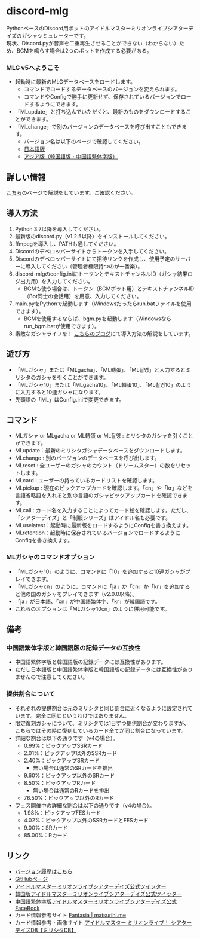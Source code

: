 # discord-mlg
PythonベースのDiscord用ボットのアイドルマスターミリオンライブシアターデイズのガシャシミュレーターです。  
現状、Discord.pyが音声を二重再生させることができない（わからない）ため、BGMを鳴らす場合は2つのボットを作成する必要がある。
  
### MLG v5へようこそ
- 起動時に最新のMLGデータベースをロードします。
  - コマンドでロードするデータベースのバージョンを変えられます。
  - コマンドやConfigで勝手に更新せず、保存されているバージョンでロードするようにできます。
- 「MLupdate」と打ち込んでいただくと、最新のものをダウンロードすることができます。
- 「MLchange」で別のバージョンのデータベースを呼び出すこともできます。
  - バージョン名は以下のページで確認してください。
  - [日本語版](https://hiromin.xyz/content/discordmlg/databaselist.php)
  - [アジア版（韓国語版・中国語繁体字版）](https://hiromin.xyz/content/discordmlg/databaselist-asia.php)
  
## 詳しい情報
[こちら](https://hiromin.xyz/content/discordmlg/)のページで解説をしています。ご確認ください。  
  
## 導入方法
1. Python 3.7以降を導入してください。
1. 最新版のdiscord.py（v1.2.5以降）をインストールしてください。
1. ffmpegを導入し、PATHも通してください。
1. Discordのデベロッパーサイトからトークンを入手してください。
1. Discordのデベロッパーサイトにて招待リンクを作成し、使用予定のサーバーに導入してください（管理者権限持つのが一番楽）。
1. discord-mlgのconfig.iniにトークンとテキストチャンネルID（ガシャ結果ログ出力用）を入力してください。
    - BGMも使う場合は、トークン（BGMボット用）とテキストチャンネルID（Bot同士の会話用）を用意、入力してください。
1. main.pyをPythonで起動します（Windowsだったらrun.batファイルを使用できます）。
    - BGMを使用するならば、bgm.pyを起動します（Windowsならrun_bgm.batが使用できます）。
1. 素敵なガシャライフを！
[こちらのブログ](https://blog.hiromin.xyz/紹介/859)にて導入方法の解説をしています。

## 遊び方
- 「MLガシャ」または「MLgacha」、「ML轉蛋」、「ML촬영」と入力するとミリシタのガシャを引くことができます。  
- 「MLガシャ10」または「MLgacha10」、「ML轉蛋10」、「ML촬영10」のように入力すると10連ガシャになります。
- 先頭語の「ML」はConfig.iniで変更できます。
  
## コマンド
- MLガシャ or MLgacha or ML轉蛋 or ML촬영 : ミリシタのガシャを引くことができます。
- MLupdate：最新のミリシタガシャデータベースをダウンロードします。
- MLchange : 別のバージョンのデータベースを呼び出します。
- MLreset : 全ユーザーのガシャのカウント（ドリームスター）の数をリセットします。
- MLcard : ユーザーの持っているカードリストを確認します。
- MLpickup : 現在のピックアップカードを確認します。「cn」や「kr」などを言語省略語を入れると別の言語のガシャピックアップカードを確認できます。
- MLcall : カード名を入力することによってカード絵を確認します。ただし、「シアターデイズ」と「制服シリーズ」はアイドル名も必要です。
- MLuselatest：起動時に最新版をロードするようにConfigを書き換えます。
- MLretention：起動時に保存されているバージョンでロードするようにConfigを書き換えます。
  
### MLガシャのコマンドオプション  
- 「MLガシャ10」のように、コマンドに「10」を追加すると10連ガシャがプレイできます。  
- 「MLガシャcn」のように、コマンドに「ja」か「cn」か「kr」を追加すると他の国のガシャをプレイできます（v2.0.0以降）。
- 「ja」が日本語、「cn」が中国語繁体字、「kr」が韓国語です。
- これらのオプションは「MLガシャ10cn」のように併用可能です。

## 備考
### 中国語繁体字版と韓国語版の記録データの互換性
- 中国語繁体字版と韓国語版の記録データには互換性があります。
- ただし日本語版と中国語繁体字版と韓国語版の記録データには互換性がありませんので注意してください。
### 提供割合について
- それぞれの提供割合は元のミリシタと同じ割合に近くなるように設定されています。完全に同じというわけではありません。
- 限定復刻ガシャについて、ミリシタでは1日ずつ提供割合が変わりますが、こちらではその時に復刻しているカード全てが同じ割合になっています。
- 詳細な割合は以下の通りです（v4の場合）。
  - 0.99%：ピックアップSSRカード
  - 2.01%：ピックアップ以外のSSRカード
  - 2.40%：ピックアップSRカード
    - 無い場合は通常のSRカードを排出
  - 9.60%：ピックアップ以外のSRカード
  - 8.50%：ピックアップRカード
    - 無い場合は通常のRカードを排出
  - 76.50%：ピックアップ以外のRカード
- フェス開催中の詳細な割合は以下の通りです（v4の場合）。
  - 1.98%：ピックアップFESカード
  - 4.02%：ピックアップ以外のSSRカードとFESカード
  - 9.00%：SRカード
  - 85.00%：Rカード
  
## リンク
- [バージョン履歴はこちら](https://github.com/hiromin0627/discord-mlg/wiki/バージョン履歴)
- [GitHubページ](https://github.com/hiromin0627/discord-mlg)
- [アイドルマスターミリオンライブシアターデイズ公式ツイッター](https://twitter.com/imasml_theater)
- [韓国版アイドルマスターミリオンライブシアターデイズ公式ツイッター](https://twitter.com/imasmltd_kr)
- [中国語繁体字版アイドルマスターミリオンライブシアターデイズ公式FaceBook](https://www.facebook.com/idolmastermlTD.ch/)
- カード情報参考サイト [Fantasia | matsurihi.me](https://mltd.matsurihi.me/)
- カード情報参考・画像サイト [アイドルマスター ミリオンライブ！ シアターデイズDB【ミリシタDB】](https://imas.gamedbs.jp/mlth/)
